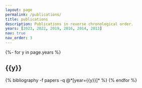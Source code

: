 ```yaml
---
layout: page
permalink: /publications/
title: publications
description: Publications in reverse chronological order.
years: [2023, 2022, 2019, 2016, 2014, 2013]
nav: true
nav_order: 3
---
```

<!-- _pages/publications.md -->
<div class="publications">

{%- for y in page.years %}
  <h2 class="year">{{y}}</h2>
  {% bibliography -f papers -q @*[year={{y}}]* %}
{% endfor %}

</div>
